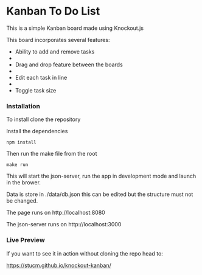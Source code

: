# Kanban To Do List

This is a simple Kanban board made using Knockout.js

This board incorporates several features:

- Ability to add and remove tasks
- 
- Drag and drop feature between the boards
- 
- Edit each task in line
- 
- Toggle task size
  
### Installation

To install clone the repository

Install the dependencies 

```npm install```

Then run the make file from the root

```make run```

This will start the json-server, run the app in development mode and launch in the brower.

Data is store in ./data/db.json this can be edited but the structure must not be changed.

The page runs on http://localhost:8080

The json-server runs on http://localhost:3000

### Live Preview

If you want to see it in action without cloning the repo head to:

https://stucm.github.io/knockout-kanban/

